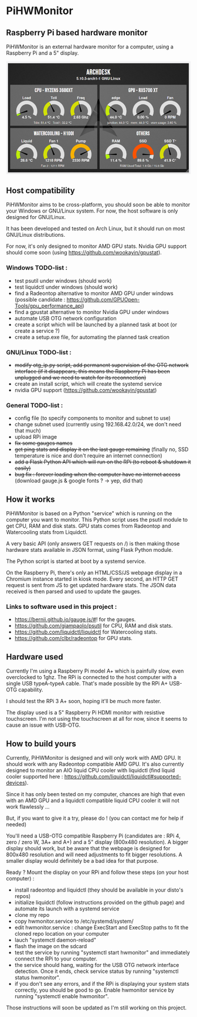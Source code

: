 # PiHWMonitor
## Raspberry Pi based hardware monitor

PiHWMonitor is an external hardware monitor for a computer, using a Raspberry Pi and a 5" display.

![screenshot](screenshot.png?raw=true "Screenshot")

## Host compatibility

PiHWMonitor aims to be cross-platform, you should soon be able to monitor your Windows or GNU/Linux system. For now, the host software is only designed for GNU/Linux.

It has been developed and tested on Arch Linux, but it should run on most GNU/Linux distributions.

For now, it's only designed to monitor AMD GPU stats. Nvidia GPU support should come soon (using https://github.com/wookayin/gpustat).

### Windows TODO-list :
- test psutil under windows (should work)
- test liquidctl under windows (should work)
- find a Radeontop alternative to monitor AMD GPU under windows (possible candidate : https://github.com/GPUOpen-Tools/gpu_performance_api)
- find a gpustat alternative to monitor Nvidia GPU under windows
- automate USB OTG network configuration
- create a script which will be launched by a planned task at boot (or create a service ?)
- create a setup.exe file, for automating the planned task creation

### GNU/Linux TODO-list :
- ~~modify otg_ip.py script, add permanent supervision of the OTG network interface (if it disappears, this means the Raspberry Pi has been unplugged and we need to watch for its reconnection)~~
- create an install script, which will create the systemd service
- nvidia GPU support (https://github.com/wookayin/gpustat)

### General TODO-list :
- config file (to specify components to monitor and subnet to use)
- change subnet used (currently using 192.168.42.0/24, we don't need that much)
- upload RPi image
- ~~fix some gauges names~~
- ~~get ping stats and display it on the last gauge remaining~~ (finally no, SSD temperature is nice and don't require an internet connection)
- ~~add a Flask Python API which will run on the RPi (to reboot & shutdown it easily)~~
- ~~bug fix : forever loading when the computer have no internet access~~ (download gauge.js & google fonts ? -> yep, did that)

### 

## How it works

PiHWMonitor is based on a Python "service" which is running on the computer you want to monitor. This Python script uses the psutil module to get CPU, RAM and disk stats. GPU stats comes from Radeontop and Watercooling stats from Liquidctl. 

A very basic API (only answers GET requests on /) is then making those hardware stats available in JSON format, using Flask Python module.

The Python script is started at boot by a systemd service.

On the Raspberry Pi, there's only an HTML/CSS/JS webpage display in a Chromium instance started in kiosk mode.
Every second, an HTTP GET request is sent from JS to get updated hardware stats. The JSON data received is then parsed and used to update the gauges.

### Links to software used in this project :
- https://bernii.github.io/gauge.js/#! for the gauges.
- https://github.com/giampaolo/psutil for CPU, RAM and disk stats.
- https://github.com/liquidctl/liquidctl for Watercooling stats.
- https://github.com/clbr/radeontop for GPU stats.

## Hardware used

Currently I'm using a Raspberry Pi model A+ which is painfully slow, even overclocked to 1ghz.
The RPi is connected to the host computer with a single USB typeA-typeA cable. That's made possible by the RPi A+ USB-OTG capability.

I should test the RPi 3 A+ soon, hoping it'll be much more faster.

The display used is a 5" Raspberry Pi HDMI monitor with resistive touchscreen. I'm not using the touchscreen at all for now, since it seems to cause an issue with USB-OTG. 

## How to build yours

Currently, PiHWMonitor is designed and will only work with AMD GPU. It should work with any Radeontop compatible AMD GPU. It's also currently designed to monitor an AIO liquid CPU cooler with liquidctl (find liquid cooler supported here : https://github.com/liquidctl/liquidctl#supported-devices).

Since it has only been tested on my computer, chances are high that even with an AMD GPU and a liquidctl compatible liquid CPU cooler it will not work flawlessly ...

But, if you want to give it a try, please do ! (you can contact me for help if needed)

You'll need a USB-OTG compatible Raspberry Pi (candidates are : RPi 4, zero / zero W, 3A+ and A+) and a 5" display (800x480 resolution). A bigger display should work, but be aware that the webpage is designed for 800x480 resolution and will need adjustments to fit bigger resolutions. 
A smaller display would definitely be a bad idea for that purpose.

Ready ? Mount the display on your RPi and follow these steps (on your host computer) :
- install radeontop and liquidctl (they should be available in your disto's repos) 
- initialize liquidctl (follow instructions provided on the github page) and automate its launch with a systemd service
- clone my repo
- copy hwmonitor.service to /etc/systemd/system/
- edit hwmonitor.service : change ExecStart and ExecStop paths to fit the cloned repo location on your computer
- lauch "systemctl daemon-reload"
- flash the image on the sdcard
- test the service by running "systemctl start hwmonitor" and immediately connect the RPi to your computer.
- the service should hang, waiting for the USB OTG network interface detection. Once it ends, check service status by running "systemctl status hwmonitor".
- if you don't see any errors, and if the RPi is displaying your system stats correctly, you should be good to go. Enable hwmonitor service by running "systemctl enable hwmonitor". 

Those instructions will soon be updated as I'm still working on this project.

